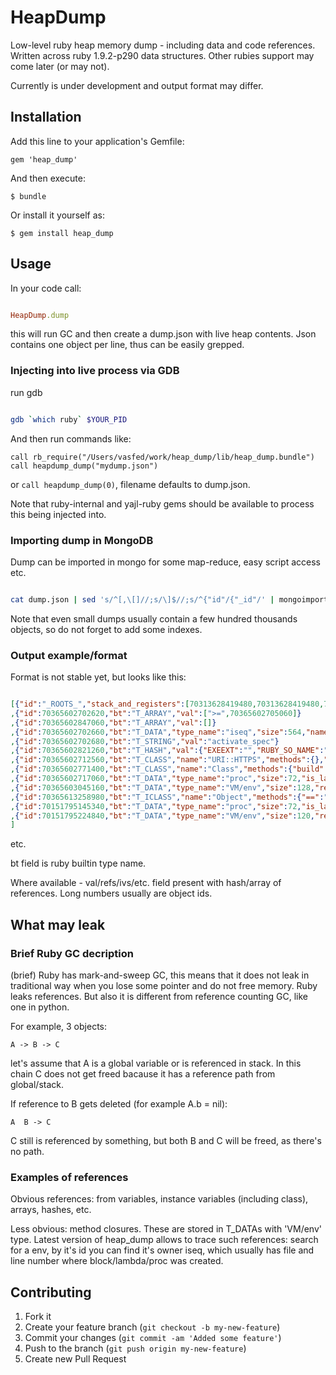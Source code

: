 # HeapDump

Low-level ruby heap memory dump - including data and code references.
Written across ruby 1.9.2-p290 data structures. Other rubies support may come later (or may not).

Currently is under development and output format may differ.

## Installation

Add this line to your application's Gemfile:

    gem 'heap_dump'

And then execute:

    $ bundle

Or install it yourself as:

    $ gem install heap_dump

## Usage

In your code call:

```ruby

HeapDump.dump
```

this will run GC and then create a dump.json with live heap contents.
Json contains one object per line, thus can be easily grepped.

### Injecting into live process via GDB

run gdb

```bash

gdb `which ruby` $YOUR_PID
```

And then run commands like:

```
call rb_require("/Users/vasfed/work/heap_dump/lib/heap_dump.bundle")
call heapdump_dump("mydump.json")
```

or `call heapdump_dump(0)`, filename defaults to dump.json.

Note that ruby-internal and yajl-ruby gems should be available to process this being injected into.

### Importing dump in MongoDB

Dump can be imported in mongo for some map-reduce, easy script access etc.

```bash

cat dump.json | sed 's/^[,\[]//;s/\]$//;s/^{"id"/{"_id"/' | mongoimport -d database_name -c collection_name --drop --type json
```

Note that even small dumps usually contain a few hundred thousands objects, so do not forget to add some indexes.


### Output example/format

Format is not stable yet, but looks like this:

```json

[{"id":"_ROOTS_","stack_and_registers":[70313628419480,70313628419480,70313628419480,"trace",70313627751860],"classes":[70313627319820,70313628530860]}
,{"id":70365602702620,"bt":"T_ARRAY","val":[">=",70365602705060]}
,{"id":70365602847060,"bt":"T_ARRAY","val":[]}
,{"id":70365602702660,"bt":"T_DATA","type_name":"iseq","size":564,"name":"activate_spec","filename":"/Users/vasfed/.rvm/rubies/ruby-1.9.2-p290/lib/ruby/site_ruby/1.9.1/rubygems.rb","line":485,"type":"method","refs_array_id":70365602847060,"coverage":null,"klass":70365602821240,"cref_stack":70365602848300,"defined_method_id":12672}
,{"id":70365602702680,"bt":"T_STRING","val":"activate_spec"}
,{"id":70365602821260,"bt":"T_HASH","val":{"EXEEXT":"","RUBY_SO_NAME":"ruby.1.9.1","arch":"x86_64-darwin11.2.0","bindir":70365603049640,"libdir":70365603050600,"ruby_install_name":"ruby","ruby_version":"1.9.1","rubylibprefix":70365603112080,"sitedir":70365603112440,"sitelibdir":70365603048920,"datadir":70365603049880,"vendordir":70365603112500,"vendorlibdir":70365603048800}}
,{"id":70365602712560,"bt":"T_CLASS","name":"URI::HTTPS","methods":{},"ivs":{"__classpath__":"URI::HTTPS","DEFAULT_PORT":443},"super":70365602771440}
,{"id":70365602771400,"bt":"T_CLASS","name":"Class","methods":{"build":70365602782860},"ivs":{"__attached__":70365602771440},"super":70365611597900}
,{"id":70365602717060,"bt":"T_DATA","type_name":"proc","size":72,"is_lambda":0,"blockprocval":null,"envval":70365602712440,"iseq":{"id":70365600821896,"name":"block in <class:FileList>","filename":"/Users/vasfed/.rvm/gems/ruby-1.9.2-p290/gems/rake-0.9.2.2/lib/rake/file_list.rb","line":743,"type":"block","refs_array_id":70365611724600,"coverage":null,"klass":null,"cref_stack":70365611799480,"defined_method_id":0}}
,{"id":70365603045160,"bt":"T_DATA","type_name":"VM/env","size":128,"refs":[]}
,{"id":70365613258980,"bt":"T_ICLASS","name":"Object","methods":{"==":"(CFUNC)",">":"(CFUNC)",">=":"(CFUNC)","<":"(CFUNC)","<=":"(CFUNC)","between?":"(CFUNC)"},"ivs":{"__classid__":"Comparable"},"super":70365613259120}
,{"id":70151795145340,"bt":"T_DATA","type_name":"proc","size":72,"is_lambda":0,"blockprocval":null,"envval":70151795224840,"iseq":{"id":70151828020360,"name":"block in subscribe","filename":"/Users/vasfed/acceptor.rb","line":91,"type":"block","refs_array_id":70151796420080,"coverage":null,"klass":null,"cref_stack":70151796421080,"defined_method_id":0}}
,{"id":70151795224840,"bt":"T_DATA","type_name":"VM/env","size":120,"refs":[70151806738200,70151796176180,"string1",null,0,70151795224840,null]}
]
```
etc.

bt field is ruby builtin type name.

Where available - val/refs/ivs/etc. field present with hash/array of references.
Long numbers usually are object ids.

## What may leak

### Brief Ruby GC decription
(brief) Ruby has mark-and-sweep GC, this means that it does not leak in traditional way when you lose some pointer and do not free memory.
Ruby leaks references. But also it is different from reference counting GC, like one in python.

For example, 3 objects:

```
A -> B -> C
```
let's assume that A is a global variable or is referenced in stack. In this chain C does not get freed bacause it has a reference path from global/stack.

If reference to B gets deleted (for example A.b = nil):

```
A  B -> C
```
C still is referenced by something, but both B and C will be freed, as there's no path.

### Examples of references

Obvious references: from variables, instance variables (including class), arrays, hashes, etc.

Less obvious: method closures. These are stored in T_DATAs with 'VM/env' type.
Latest version of heap_dump allows to trace such references: search for a env, by it's id you can find it's owner iseq, which usually has file and line number where block/lambda/proc was created.

## Contributing

1. Fork it
2. Create your feature branch (`git checkout -b my-new-feature`)
3. Commit your changes (`git commit -am 'Added some feature'`)
4. Push to the branch (`git push origin my-new-feature`)
5. Create new Pull Request

